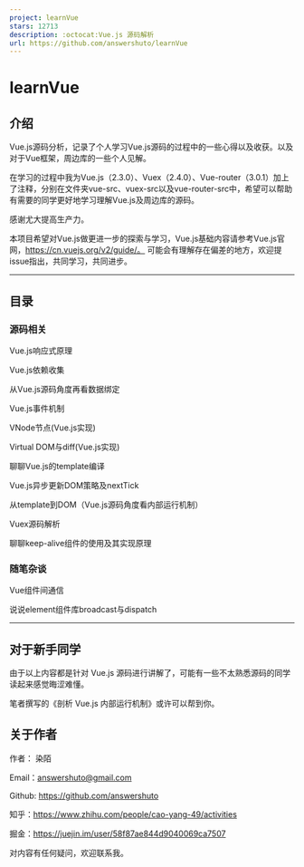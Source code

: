 ```yaml
---
project: learnVue
stars: 12713
description: :octocat:Vue.js 源码解析
url: https://github.com/answershuto/learnVue
---
```


learnVue
========

介绍
--

Vue.js源码分析，记录了个人学习Vue.js源码的过程中的一些心得以及收获。以及对于Vue框架，周边库的一些个人见解。

在学习的过程中我为Vue.js（2.3.0）、Vuex（2.4.0）、Vue-router（3.0.1）加上了注释，分别在文件夹vue-src、vuex-src以及vue-router-src中，希望可以帮助有需要的同学更好地学习理解Vue.js及周边库的源码。

感谢尤大提高生产力。

本项目希望对Vue.js做更进一步的探索与学习，Vue.js基础内容请参考Vue.js官网，https://cn.vuejs.org/v2/guide/。 可能会有理解存在偏差的地方，欢迎提issue指出，共同学习，共同进步。

* * *

目录
--

### 源码相关

Vue.js响应式原理

Vue.js依赖收集

从Vue.js源码角度再看数据绑定

Vue.js事件机制

VNode节点(Vue.js实现)

Virtual DOM与diff(Vue.js实现)

聊聊Vue.js的template编译

Vue.js异步更新DOM策略及nextTick

从template到DOM（Vue.js源码角度看内部运行机制）

Vuex源码解析

聊聊keep-alive组件的使用及其实现原理

### 随笔杂谈

Vue组件间通信

说说element组件库broadcast与dispatch

* * *

对于新手同学
------

由于以上内容都是针对 Vue.js 源码进行讲解了，可能有一些不太熟悉源码的同学读起来感觉晦涩难懂。

笔者撰写的《剖析 Vue.js 内部运行机制》或许可以帮到你。

关于作者
----

作者： 染陌

Email：answershuto@gmail.com

Github: https://github.com/answershuto

知乎：https://www.zhihu.com/people/cao-yang-49/activities

掘金：https://juejin.im/user/58f87ae844d9040069ca7507

对内容有任何疑问，欢迎联系我。
